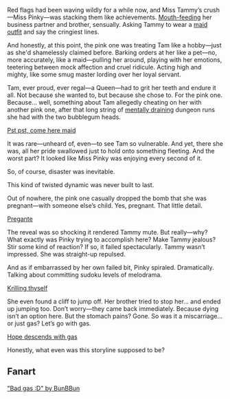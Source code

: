 <!-- title: Abdomen Pain -->

Red flags had been waving wildly for a while now, and Miss Tammy’s crush—Miss Pinky—was stacking them like achievements. [Mouth-feeding](https://www.youtube.com/watch?v=UyN7jwsiiXA&t=12416s) her business partner and brother, sensually. Asking Tammy to wear a [maid outfit](https://www.youtube.com/watch?v=UyN7jwsiiXA&t=9123s&pp=0gcJCTAAlc8ueATH) and say the cringiest lines.

And honestly, at this point, the pink one was treating Tam like a hobby—just as she'd shamelessly claimed before. Barking orders at her like a pet—no, more accurately, like a maid—pulling her around, playing with her emotions, teetering between mock affection and cruel ridicule. Acting high and mighty, like some smug master lording over her loyal servant.

Tam, ever proud, ever regal—a Queen—had to grit her teeth and endure it all. Not because she wanted to, but because she chose to. For the pink one. Because... well, something about Tam allegedly cheating on her with another pink one, after that long string of [mentally draining](https://www.youtube.com/live/UyN7jwsiiXA?si=SGznht8by7Elxkr8&t=10852) dungeon runs she had with the two bubblegum heads.

[Pst pst, come here maid](#embed:https://www.youtube.com/live/UyN7jwsiiXA?si=EEw-mKQ4adxI0Uu9&t=13725)

It was rare—unheard of, even—to see Tam so vulnerable. And yet, there she was, all her pride swallowed just to hold onto something fleeting. And the worst part? It looked like Miss Pinky was enjoying every second of it.

So, of course, disaster was inevitable.

This kind of twisted dynamic was never built to last.

Out of nowhere, the pink one casually dropped the bomb that she was pregnant—with someone else’s child. Yes, pregnant. That little detail.

[Pregante](#embed:https://www.youtube.com/watch?v=UyN7jwsiiXA&t=14395s)

The reveal was so shocking it rendered Tammy mute. But really—why? What exactly was Pinky trying to accomplish here? Make Tammy jealous? Stir some kind of reaction? If so, it failed spectacularly. Tammy wasn’t impressed. She was straight-up repulsed.

And as if embarrassed by her own failed bit, Pinky spiraled. Dramatically. Talking about committing sudoku levels of melodrama.

[Krilling thyself](#embed:https://www.youtube.com/watch?v=UyN7jwsiiXA&t=15217s)

She even found a cliff to jump off. Her brother tried to stop her… and ended up jumping too. Don’t worry—they came back immediately. Because dying isn’t an option here. But the stomach pains? Gone. So was it a miscarriage… or just gas? Let’s go with gas.

[Hope descends with gas](#embed:https://www.youtube.com/watch?v=UyN7jwsiiXA&t=15503s)

Honestly, what even was this storyline supposed to be?

## Fanart

["Bad gas :D" by BunBBun](https://x.com/BunBBun1/status/1920775872061018370)
